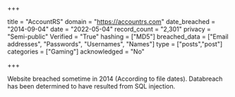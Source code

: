 +++

title = "AccountRS"
domain = "https://accountrs.com"
date_breached = "2014-09-04"
date = "2022-05-04"
record_count = "2,301"
privacy = "Semi-public"
Verified = "True"
hashing = ["MD5"]
breached_data = ["Email addresses", "Passwords", "Usernames", "Names"]
type = ["posts","post"]
categories = ["Gaming"]
acknowledged = "No"


+++


Website breached sometime in 2014 (According to file dates). Databreach has been determined to have resulted from SQL injection.


